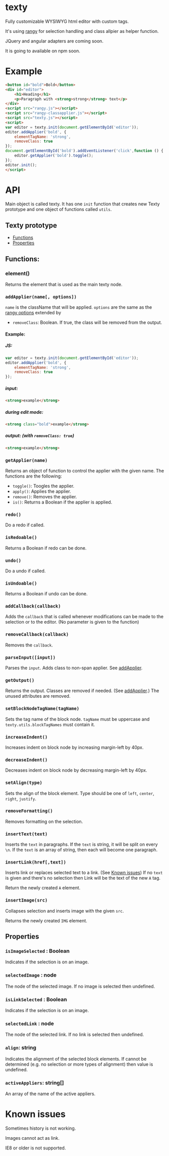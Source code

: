 # texty
Fully customizable WYSIWYG html editor with custom tags.

It's using [rangy](https://github.com/timdown/rangy) for selection handling and class allpier as helper function.

JQuery and angular adapters are coming soon.

It is going to available on npm soon.

# Example

```HTML
<button id="bold">Bold</button>
<div id="editor">
    <h1>Heading</h1>
    <p>Paragraph with <strong>strong</strong> text</p>
</div>
<script src="rangy.js"></script>
<script src="rangy-classapplier.js"></script>
<script src="texty.js"></script>
<script>
var editor = texty.init(document.getElementById('editor'));
editor.addApplier('bold', {
    elementTagName: 'strong',
    removeClass: true
});
document.getElementById('bold').addEventListener('click',function () {
    editor.getApplier('bold').toggle();
});
editor.init();
</script>
```

# API

Main object is called texty. It has one `init` function that creates new Texty prototype and one object of functions called `utils`.

## Texty prototype

* [Functions](#functions)
* [Properties](#properties)

## Functions:

### element()

Returns the element that is used as the main texty node.

### `addApplier(name[, options])`

`name` is the className that will be applied. `options` are the same as the [rangy options](https://github.com/timdown/rangy/wiki/Class-Applier-Module#options-parameter-new-in-v12) extended by 

* `removeClass`: Boolean. If true, the class will be removed from the output.

#### Example:

##### JS:

```JavaScript
var editor = texty.init(document.getElementById('editor'));
editor.addApplier('bold', {
    elementTagName: 'strong',
    removeClass: true
});
```

##### input:

```HTML
<strong>example</strong>
```

##### during edit mode:

```HTML
<strong class="bold">example</strong>
```

##### output: (with `removeClass: true`)

```HTML
<strong>example</strong>
```

### `getApplier(name)`

Returns an object of function to control the applier with the given name. The functions are the following:

* `toggle()`: Toogles the applier.
* `apply()`: Applies the applier.
* `remove()`: Removes the applier.
* `is()`: Returns a Boolean if the applier is applied.

### `redo()`

Do a redo if called.

### `isRedoable()`

Returns a Boolean if redo can be done.

### `undo()`

Do a undo if called.

### `isUndoable()`

Returns a Boolean if undo can be done.

### `addCallback(callback)`

Adds the `callback` that is called whenever modifications can be made to the selection or to the editor. (No parameter is given to the function)

### `removeCallback(callback)`

Removes the `callback`.

### `parseInput([input])`

Parses the `input`. Adds class to non-span applier. See [addApplier](#addappliername-options).

### `getOutput()`

Returns the output. Classes are removed if needed. (See [addApplier](#addappliername-options).) The unused attributes are removed.

### `setBlockNodeTagName(tagName)`

Sets the tag name of the block node. `tagName` must be uppercase and `texty.utils.blockTagNames` must contain it.

### `increaseIndent()`

Increases indent on block node by increasing margin-left by 40px.

### `decreaseIndent()`

Decreases indent on block node by decreasing margin-left by 40px.

### `setAlign(type)`

Sets the align of the block element. Type should be one of `left`, `center`, `right`, `justify`.

### `removeFormatting()`

Removes formatting on the selection.

### `insertText(text)`

Inserts the `text` in paragraphs. If the `text` is string, it will be split on every `\n`. If the `text` is an array of string, then each will become one paragraph.

### `insertLink(href[,text])`

Inserts link or replaces selected text to a link. (See [Known issues](#known-issues)) If no `text` is given and there's no selection then Link will be the text of the new `A` tag.

Return the newly created `A` element.

### `insertImage(src)`

Collapses selection and inserts image with the given `src`.

Returns the newly created `IMG` element.

## Properties

### `isImageSelected` : Boolean

Indicates if the selection is on an image.

### `selectedImage` : node

The node of the selected image. If no image is selected then undefined.

### `isLinkSelected` : Boolean

Indicates if the selection is on an image.

### `selectedLink` : node

The node of the selected link. If no link is selected then undefined.

### `align`: string

Indicates the alignment of the selected block elements. If cannot be determined (e.g. no selection or more types of alignment) then value is undefined.

### `activeAppliers`: string[]

An array of the name of the active appliers.

# Known issues

Sometimes history is not working.

Images cannot act as link.

IE8 or older is not supported.